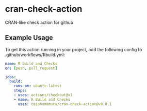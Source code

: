 # cran-check-action
CRAN-like check action for github

## Example Usage
To get this action running in your project, add the following config to .github/workflows/Rbuild.yml:
```yml
name: R Build and Checks
on: [push, pull_request]

jobs:
  build:
    runs-on: ubuntu-latest
    steps:
    - uses: actions/checkout@v1
    - name: R Build and Checks
      uses: caiohamamura/cran-check-action@v0.0.1
```
